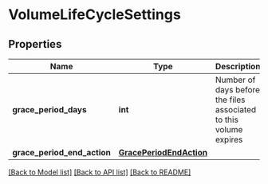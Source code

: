 # VolumeLifeCycleSettings

## Properties
Name | Type | Description | Notes
------------ | ------------- | ------------- | -------------
**grace_period_days** | **int** | Number of days before the files associated to this volume expires | [optional] 
**grace_period_end_action** | [**GracePeriodEndAction**](GracePeriodEndAction.md) |  | [optional] 

[[Back to Model list]](../README.md#documentation-for-models) [[Back to API list]](../README.md#documentation-for-api-endpoints) [[Back to README]](../README.md)


